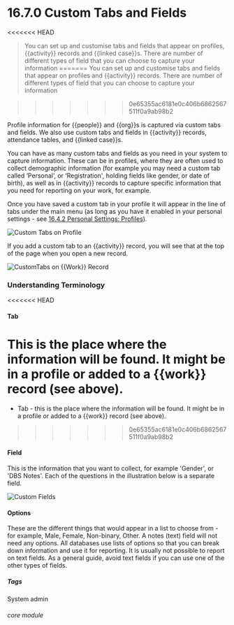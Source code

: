 # 16.7.0  <i class="fa fa-cogs"></i> Custom Tabs and Fields

<<<<<<< HEAD
> You can set up and customise tabs and fields that appear on profiles, {{activity}} records and {{linked case}}s. There are number of different types of field that you can choose to capture your information
=======
> You can set up and customise tabs and fields that appear on profiles and {{activity}} records. There are number of different types of field that you can choose to capture your information


>>>>>>> 0e65355ac6181e0c406b6862567511f0a9ab98b2



Profile information for {{people}} and {{org}}s is captured via custom tabs and fields. We also use custom tabs and fields in {{activity}} records, attendance tables, and {{linked case}}s.

You can have as many custom tabs and fields as you need in your system to capture information. These can be in profiles, where they are often used to collect demographic information (for example you may need a custom tab called ‘Personal’, or ‘Registration', holding fields like gender, or date of birth), as well as in {{activity}} records to capture specific information that you need for reporting on your work, for example. 

Once you have saved a custom tab in your profile it will appear in the line of tabs under the main menu (as long as you have it enabled in your personal settings - see [16.4.2 Personal Settings: Profiles](/help/index/p/16.4.2)).

![Custom Tabs on Profile](16.7.0a.png)

If you add a custom tab to an {{activity}} record, you will see that at the top of the page when you open a new record.

![CustomTabs on {{Work}} Record](16.7.0b.png)

### Understanding Terminology
<<<<<<< HEAD

#### Tab 

This is the place where the information will be found. It might be in a profile or added to a {{work}} record (see above).
=======
- Tab - this is the place where the information will be found. It might be in a profile or added to a {{work}} record (see above).
>>>>>>> 0e65355ac6181e0c406b6862567511f0a9ab98b2

#### Field

This is the information that you want to collect, for example 'Gender', or 'DBS Notes'. Each of the questions in the illustration below is a separate field.

![Custom Fields](16.7.0c.png)

#### Options 

These are the different things that would appear in a list to choose from  - for example, Male, Female, Non-binary, Other. A notes (text) field will not need any options. All databases use lists of options so that you can break down information and use it for reporting. It is usually not possible to report on text fields.  As a general guide, avoid text fields if you can use one of the other types of fields.


##### Tags
System admin

###### core module



